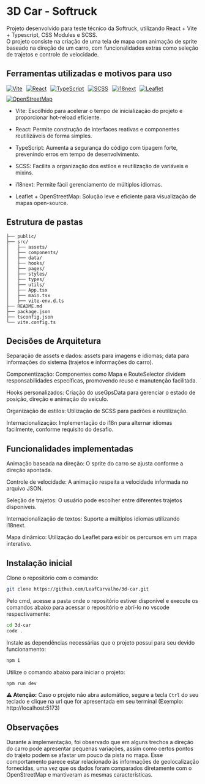 # 3D Car - Softruck

Projeto desenvolvido para teste técnico da Softruck, utilizando React + Vite + Typescript, CSS Modules e SCSS. </br>
O projeto consiste na criação de uma tela de mapa com animação de sprite baseado na direção de um carro, com funcionalidades extras como seleção de trajetos e controle de velocidade.

## Ferramentas utilizadas e motivos para uso

<div style="display: flex; align-items: center; gap: 10px; flex-wrap: wrap;">
  <a href="https://vitejs.dev/" target="_blank">
    <img src="https://img.shields.io/badge/Vite-646CFF?style=for-the-badge&logo=vite&logoColor=white" alt="Vite" />
  </a>
  <a href="https://react.dev/" target="_blank">
    <img src="https://img.shields.io/badge/React-20232A?style=for-the-badge&logo=react&logoColor=61DAFB" alt="React" />
  </a>
  <a href="https://www.typescriptlang.org/" target="_blank">
    <img src="https://img.shields.io/badge/TypeScript-3178C6?style=for-the-badge&logo=typescript&logoColor=white" alt="TypeScript" />
  </a>
  <a href="https://sass-lang.com/" target="_blank">
    <img src="https://img.shields.io/badge/SCSS-CC6699?style=for-the-badge&logo=sass&logoColor=white" alt="SCSS" />
  </a>
  <a href="https://www.i18next.com/" target="_blank">
    <img src="https://img.shields.io/badge/i18next-26A69A?style=for-the-badge&logo=polymerproject&logoColor=white" alt="i18next" />
  </a>
  <a href="https://leafletjs.com/" target="_blank">
    <img src="https://img.shields.io/badge/Leaflet-199900?style=for-the-badge&logo=leaflet&logoColor=white" alt="Leaflet" />
  </a>
  <a href="https://www.openstreetmap.org/" target="_blank">
    <img src="https://img.shields.io/badge/OpenStreetMap-7EBC6F?style=for-the-badge&logo=openstreetmap&logoColor=white" alt="OpenStreetMap" />
  </a>
</div>

- Vite: Escolhido para acelerar o tempo de inicialização do projeto e proporcionar hot-reload eficiente.

- React: Permite construção de interfaces reativas e componentes reutilizáveis de forma simples.

- TypeScript: Aumenta a segurança do código com tipagem forte, prevenindo erros em tempo de desenvolvimento.

- SCSS: Facilita a organização dos estilos e reutilização de variáveis e mixins.

- i18next: Permite fácil gerenciamento de múltiplos idiomas.

- Leaflet + OpenStreetMap: Solução leve e eficiente para visualização de mapas open-source.

## Estrutura de pastas

```plaintext
├── public/
├── src/
│   ├── assets/
│   ├── components/
│   ├── data/
│   ├── hooks/
│   ├── pages/
│   ├── styles/
│   ├── types/
│   ├── utils/
│   ├── App.tsx
│   ├── main.tsx
│   ├── vite-env.d.ts
├── README.md
├── package.json
├── tsconfig.json
└── vite.config.ts
```

## Decisões de Arquitetura

Separação de assets e dados: assets para imagens e idiomas; data para informações do sistema (trajetos e informações do carro).

Componentização: Componentes como Mapa e RouteSelector dividem responsabilidades específicas, promovendo reuso e manutenção facilitada.

Hooks personalizados: Criação do useGpsData para gerenciar o estado de posição, direção e animação do veículo.

Organização de estilos: Utilização de SCSS para padrões e reutilização.

Internacionalização: Implementação do i18n para alternar idiomas facilmente, conforme requisito do desafio.

## Funcionalidades implementadas

Animação baseada na direção: O sprite do carro se ajusta conforme a direção apontada.

Controle de velocidade: A animação respeita a velocidade informada no arquivo JSON.

Seleção de trajetos: O usuário pode escolher entre diferentes trajetos disponíveis.

Internacionalização de textos: Suporte a múltiplos idiomas utilizando i18next.

Mapa dinâmico: Utilização do Leaflet para exibir os percursos em um mapa interativo.

## Instalação inicial

Clone o repositório com o comando:
```bash
git clone https://github.com/LeafCarvalho/3d-car.git
```
Pelo cmd, acesse a pasta onde o repositório estiver disponível e execute os comandos abaixo para acessar o repositório e abrí-lo no vscode respectivamente:
```bash
cd 3d-car
code .
```
Instale as dependências necessárias que o projeto possui para seu devido funcionamento:
```bash
npm i
```
Utilize o comando abaixo para iniciar o projeto:
```bash
npm run dev
```
**⚠️ Atenção:** Caso o projeto não abra automático, segure a tecla `Ctrl` do seu teclado e clique na url que for apresentada em seu terminal (Exemplo: http://localhost:5173)

## Observações
Durante a implementação, foi observado que em alguns trechos a direção do carro pode apresentar pequenas variações, assim como certos pontos do trajeto podem se afastar um pouco da pista no mapa. Esse comportamento parece estar relacionado às informações de geolocalização fornecidas, uma vez que os dados foram comparados diretamente com o OpenStreetMap e mantiveram as mesmas características.